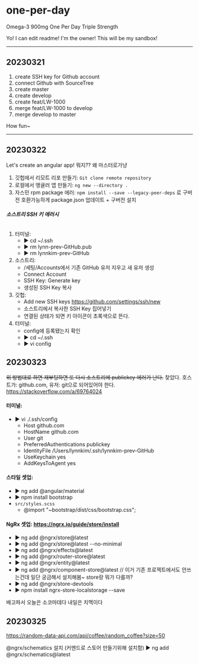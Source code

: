 # one-per-day
Omega-3 900mg One Per Day
Triple Strength

Yo! I can edit readme! I'm the owner!
This will be my sandbox!
****
## 20230321
1. create SSH key for Github account
2. connect Github with SourceTree
3. create master
4. create develop
5. create feat/LW-1000
6. merge feat/LW-1000 to develop
7. merge develop to master

How fun~ 
****

## 20230322
Let's create an angular app!
뭐지?? 왜 마스터로가냥

1. 깃헙에서 리모트 리포 만들기: `Git clone remote repository `
2. 로컬에서 앵귤러 앱 만들기: `ng new --directory .`
3. 자스민 rpm package 에러: `npm install --save --legacy-peer-deps` 로 구버전 호환가능하게 package.json 업데이트 + 구버전 설치

###### **_**소스트리 SSH 키 에러시**_**
1. 터미널:
   * ▶ cd ~/.ssh
   * ▶ rm lynn-prev-GitHub.pub
   * ▶ rm lynnkim-prev-GitHub
2. 소스트리:
   * /세팅/Accounts에서 기존 GitHub 유저 지우고 새 유저 생성
   * Connect Account
   * SSH Key: Generate key
   * 생성된 SSH Key 복사
3. 깃헙:
   * Add new SSH keys https://github.com/settings/ssh/new
   * 소스트리에서 복사한 SSH Key 집어넣기
   * 연결된 상태가 되면 키 아이콘이 초록색으로 뜬다.
4. 터미널:
   * config에 등록됐는지 확인 
   * ▶ cd ~/.ssh
   * ▶ vi config 

## 20230323
~~위 방법대로 하면 재부팅하면 또 다시 소스트리에 publickey 에러가 난다.~~
찾았다. 
호스트가: github.com, 유저: git으로 되어있어야 한다. 
https://stackoverflow.com/a/69764024

#### 터미널: 
* ▶ vi ./.ssh/config
  * Host github.com
  * HostName github.com
  * User git
  * PreferredAuthentications publickey
  * IdentityFile /Users/lynnkim/.ssh/lynnkim-prev-GitHub
  * UseKeychain yes
  * AddKeysToAgent yes

#### 스타일 셋업:
* ▶ ng add @angular/material 
* ▶ npm install bootstrap
* `src/styles.scss`
  * @import "~bootstrap/dist/css/bootstrap.css";

#### NgRx 셋업: https://ngrx.io/guide/store/install
* ▶ ng add @ngrx/store@latest
* ▶ ng add @ngrx/store@latest --no-minimal
* ▶ ng add @ngrx/effects@latest
* ▶ ng add @ngrx/router-store@latest
* ▶ ng add @ngrx/entity@latest
* ▶ ng add @ngrx/component-store@latest // 이거 기존 프로젝트에서도 안쓰는건데 일단 궁금해서 설치해봄~ store랑 뭐가 다를까?
* ▶ ng add @ngrx/store-devtools
* ▶ npm install ngrx-store-localstorage --save

배고파서 오늘은 소코마데다
내일은 치맥이다 

## 20230325
https://random-data-api.com/api/coffee/random_coffee?size=50

@ngrx/schematics 설치 (커멘드로 스토어 만들기위해 설치함)
▶ ng add @ngrx/schematics@latest













